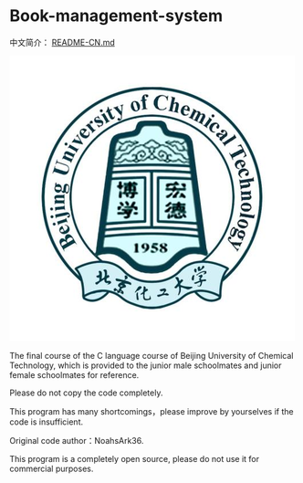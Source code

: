 # Book-management-system
中文简介：
[README-CN.md](https://github.com/NoahsArk36/Book-management-system/blob/master/README-CN.MD)

![截图](BUCT.jpg)

The final course of the C language course of Beijing University of Chemical Technology, which is provided to the junior male schoolmates and junior female schoolmates for reference. 

Please do not copy the code completely. 

This program has many shortcomings，please improve by yourselves if the code is insufficient.

Original code author：NoahsArk36.

This program is a completely open source, please do not use it for commercial purposes.
